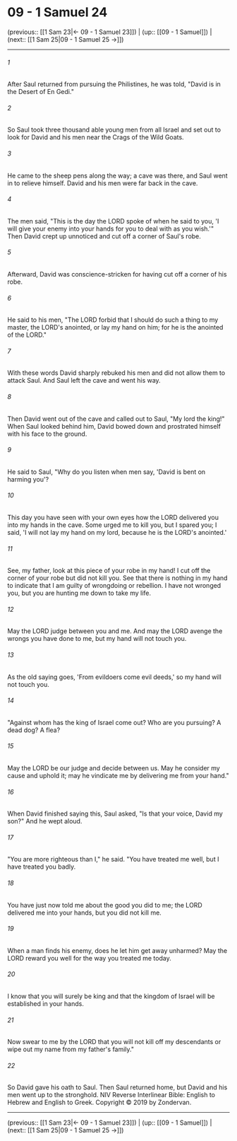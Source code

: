 # 09 - 1 Samuel 24

(previous:: [[1 Sam 23|← 09 - 1 Samuel 23]]) | (up:: [[09 - 1 Samuel]]) | (next:: [[1 Sam 25|09 - 1 Samuel 25 →]])

***


###### 1 
After Saul returned from pursuing the Philistines, he was told, "David is in the Desert of En Gedi." 

###### 2 
So Saul took three thousand able young men from all Israel and set out to look for David and his men near the Crags of the Wild Goats. 

###### 3 
He came to the sheep pens along the way; a cave was there, and Saul went in to relieve himself. David and his men were far back in the cave. 

###### 4 
The men said, "This is the day the LORD spoke of when he said to you, 'I will give your enemy into your hands for you to deal with as you wish.'" Then David crept up unnoticed and cut off a corner of Saul's robe. 

###### 5 
Afterward, David was conscience-stricken for having cut off a corner of his robe. 

###### 6 
He said to his men, "The LORD forbid that I should do such a thing to my master, the LORD's anointed, or lay my hand on him; for he is the anointed of the LORD." 

###### 7 
With these words David sharply rebuked his men and did not allow them to attack Saul. And Saul left the cave and went his way. 

###### 8 
Then David went out of the cave and called out to Saul, "My lord the king!" When Saul looked behind him, David bowed down and prostrated himself with his face to the ground. 

###### 9 
He said to Saul, "Why do you listen when men say, 'David is bent on harming you'? 

###### 10 
This day you have seen with your own eyes how the LORD delivered you into my hands in the cave. Some urged me to kill you, but I spared you; I said, 'I will not lay my hand on my lord, because he is the LORD's anointed.' 

###### 11 
See, my father, look at this piece of your robe in my hand! I cut off the corner of your robe but did not kill you. See that there is nothing in my hand to indicate that I am guilty of wrongdoing or rebellion. I have not wronged you, but you are hunting me down to take my life. 

###### 12 
May the LORD judge between you and me. And may the LORD avenge the wrongs you have done to me, but my hand will not touch you. 

###### 13 
As the old saying goes, 'From evildoers come evil deeds,' so my hand will not touch you. 

###### 14 
"Against whom has the king of Israel come out? Who are you pursuing? A dead dog? A flea? 

###### 15 
May the LORD be our judge and decide between us. May he consider my cause and uphold it; may he vindicate me by delivering me from your hand." 

###### 16 
When David finished saying this, Saul asked, "Is that your voice, David my son?" And he wept aloud. 

###### 17 
"You are more righteous than I," he said. "You have treated me well, but I have treated you badly. 

###### 18 
You have just now told me about the good you did to me; the LORD delivered me into your hands, but you did not kill me. 

###### 19 
When a man finds his enemy, does he let him get away unharmed? May the LORD reward you well for the way you treated me today. 

###### 20 
I know that you will surely be king and that the kingdom of Israel will be established in your hands. 

###### 21 
Now swear to me by the LORD that you will not kill off my descendants or wipe out my name from my father's family." 

###### 22 
So David gave his oath to Saul. Then Saul returned home, but David and his men went up to the stronghold. NIV Reverse Interlinear Bible: English to Hebrew and English to Greek. Copyright © 2019 by Zondervan.

***

(previous:: [[1 Sam 23|← 09 - 1 Samuel 23]]) | (up:: [[09 - 1 Samuel]]) | (next:: [[1 Sam 25|09 - 1 Samuel 25 →]])
